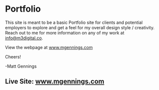 # Portfolio

This site is meant to be a basic Portfolio site for clients and potential employers to explore and get a feel for my overall design style / creativity. Reach out to me for more information on any of my work at info@m3digital.co.

View the webpage at www.mgennings.com

Cheers!

-Matt Gennings

## Live Site: www.mgennings.com
